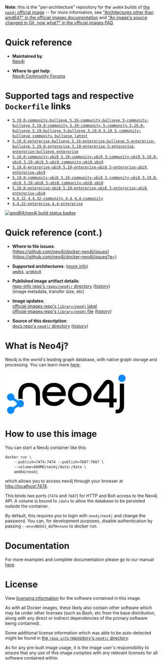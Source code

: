 <!--

********************************************************************************

WARNING:

    DO NOT EDIT "neo4j/README.md"

    IT IS AUTO-GENERATED

    (from the other files in "neo4j/" combined with a set of templates)

********************************************************************************

-->

**Note:** this is the "per-architecture" repository for the `amd64` builds of [the `neo4j` official image](https://hub.docker.com/_/neo4j) -- for more information, see ["Architectures other than amd64?" in the official images documentation](https://github.com/docker-library/official-images#architectures-other-than-amd64) and ["An image's source changed in Git, now what?" in the official images FAQ](https://github.com/docker-library/faq#an-images-source-changed-in-git-now-what).

# Quick reference

-	**Maintained by**:  
	[Neo4j](https://github.com/neo4j/docker-neo4j)

-	**Where to get help**:  
	[Neo4j Community Forums](https://community.neo4j.com)

# Supported tags and respective `Dockerfile` links

-	[`5.19.0-community-bullseye`, `5.19-community-bullseye`, `5-community-bullseye`, `5.19.0-community`, `5.19-community`, `5-community`, `5.19.0-bullseye`, `5.19-bullseye`, `5-bullseye`, `5.19.0`, `5.19`, `5`, `community-bullseye`, `community`, `bullseye`, `latest`](https://github.com/neo4j/docker-neo4j-publish/blob/7c6df60835e7d09c6c21f9885bd802a45c6eb31f/5.19.0/bullseye/community/Dockerfile)
-	[`5.19.0-enterprise-bullseye`, `5.19-enterprise-bullseye`, `5-enterprise-bullseye`, `5.19.0-enterprise`, `5.19-enterprise`, `5-enterprise`, `enterprise-bullseye`, `enterprise`](https://github.com/neo4j/docker-neo4j-publish/blob/7c6df60835e7d09c6c21f9885bd802a45c6eb31f/5.19.0/bullseye/enterprise/Dockerfile)
-	[`5.19.0-community-ubi9`, `5.19-community-ubi9`, `5-community-ubi9`, `5.19.0-ubi9`, `5.19-ubi9`, `5-ubi9`, `community-ubi9`, `ubi9`](https://github.com/neo4j/docker-neo4j-publish/blob/7c6df60835e7d09c6c21f9885bd802a45c6eb31f/5.19.0/ubi9/community/Dockerfile)
-	[`5.19.0-enterprise-ubi9`, `5.19-enterprise-ubi9`, `5-enterprise-ubi9`, `enterprise-ubi9`](https://github.com/neo4j/docker-neo4j-publish/blob/7c6df60835e7d09c6c21f9885bd802a45c6eb31f/5.19.0/ubi9/enterprise/Dockerfile)
-	[`5.19.0-community-ubi8`, `5.19-community-ubi8`, `5-community-ubi8`, `5.19.0-ubi8`, `5.19-ubi8`, `5-ubi8`, `community-ubi8`, `ubi8`](https://github.com/neo4j/docker-neo4j-publish/blob/7c6df60835e7d09c6c21f9885bd802a45c6eb31f/5.19.0/ubi8/community/Dockerfile)
-	[`5.19.0-enterprise-ubi8`, `5.19-enterprise-ubi8`, `5-enterprise-ubi8`, `enterprise-ubi8`](https://github.com/neo4j/docker-neo4j-publish/blob/7c6df60835e7d09c6c21f9885bd802a45c6eb31f/5.19.0/ubi8/enterprise/Dockerfile)
-	[`4.4.32`, `4.4.32-community`, `4.4`, `4.4-community`](https://github.com/neo4j/docker-neo4j-publish/blob/5eac9259a8371baf87ef730f1a90b9da44641900/4.4.32/bullseye/community/Dockerfile)
-	[`4.4.32-enterprise`, `4.4-enterprise`](https://github.com/neo4j/docker-neo4j-publish/blob/5eac9259a8371baf87ef730f1a90b9da44641900/4.4.32/bullseye/enterprise/Dockerfile)

[![amd64/neo4j build status badge](https://img.shields.io/jenkins/s/https/doi-janky.infosiftr.net/job/multiarch/job/amd64/job/neo4j.svg?label=amd64/neo4j%20%20build%20job)](https://doi-janky.infosiftr.net/job/multiarch/job/amd64/job/neo4j/)

# Quick reference (cont.)

-	**Where to file issues**:  
	[https://github.com/neo4j/docker-neo4j/issues](https://github.com/neo4j/docker-neo4j/issues?q=)

-	**Supported architectures**: ([more info](https://github.com/docker-library/official-images#architectures-other-than-amd64))  
	[`amd64`](https://hub.docker.com/r/amd64/neo4j/), [`arm64v8`](https://hub.docker.com/r/arm64v8/neo4j/)

-	**Published image artifact details**:  
	[repo-info repo's `repos/neo4j/` directory](https://github.com/docker-library/repo-info/blob/master/repos/neo4j) ([history](https://github.com/docker-library/repo-info/commits/master/repos/neo4j))  
	(image metadata, transfer size, etc)

-	**Image updates**:  
	[official-images repo's `library/neo4j` label](https://github.com/docker-library/official-images/issues?q=label%3Alibrary%2Fneo4j)  
	[official-images repo's `library/neo4j` file](https://github.com/docker-library/official-images/blob/master/library/neo4j) ([history](https://github.com/docker-library/official-images/commits/master/library/neo4j))

-	**Source of this description**:  
	[docs repo's `neo4j/` directory](https://github.com/docker-library/docs/tree/master/neo4j) ([history](https://github.com/docker-library/docs/commits/master/neo4j))

# What is Neo4j?

Neo4j is the world's leading graph database, with native graph storage and processing. You can learn more [here](http://neo4j.com/developer).

![logo](https://raw.githubusercontent.com/docker-library/docs/56823e63d5b6dd7ddbb9d5d3c4a8947778055d8e/neo4j/logo.png)

# How to use this image

You can start a Neo4j container like this:

```console
docker run \
    --publish=7474:7474 --publish=7687:7687 \
    --volume=$HOME/neo4j/data:/data \
    amd64/neo4j
```

which allows you to access neo4j through your browser at [http://localhost:7474](http://localhost:7474).

This binds two ports (`7474` and `7687`) for HTTP and Bolt access to the Neo4j API. A volume is bound to `/data` to allow the database to be persisted outside the container.

By default, this requires you to login with `neo4j/neo4j` and change the password. You can, for development purposes, disable authentication by passing `--env=NEO4J_AUTH=none` to docker run.

# Documentation

For more examples and complete documentation please go to our manual [here](http://neo4j.com/docs/operations-manual/current/deployment/single-instance/docker/).

# License

View [licensing information](https://neo4j.com/licensing) for the software contained in this image.

As with all Docker images, these likely also contain other software which may be under other licenses (such as Bash, etc from the base distribution, along with any direct or indirect dependencies of the primary software being contained).

Some additional license information which was able to be auto-detected might be found in [the `repo-info` repository's `neo4j/` directory](https://github.com/docker-library/repo-info/tree/master/repos/neo4j).

As for any pre-built image usage, it is the image user's responsibility to ensure that any use of this image complies with any relevant licenses for all software contained within.
